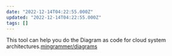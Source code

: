 ```yaml
---
date: "2022-12-14T04:22:55.000Z"
updated: "2022-12-14T04:22:55.000Z"
tags: []
---
```


This tool can help you do the Diagram as code for cloud system architectures.[mingrammer/diagrams](https://github.com/mingrammer/diagrams) 
